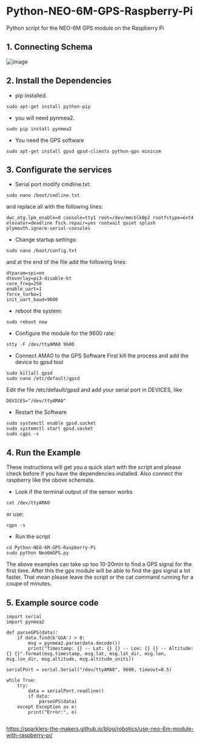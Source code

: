 # Python-NEO-6M-GPS-Raspberry-Pi
Python script for the NEO-6M GPS module on the Raspberry Pi
## 1. Connecting Schema

![image](https://github.com/Brocolioze/IOT/assets/49524886/ccc1f65a-c5de-4244-9eab-e59d9ac02d52)

## 2. Install the Dependencies
* pip installed.
```
sudo apt-get install python-pip
```
* you will need pynmea2.
```
sudo pip install pynmea2
```
* You need the GPS software
```
sudo apt-get install gpsd gpsd-clients python-gps minicom
```
## 3. Configurate the services
* Serial port modify cmdline.txt:
```
sudo nano /boot/cmdline.txt
```
and replace all with the following lines:
```
dwc_otg.lpm_enable=0 console=tty1 root=/dev/mmcblk0p2 rootfstype=ext4 elevator=deadline fsck.repair=yes rootwait quiet splash plymouth.ignore-serial-consoles
```
* Change startup settings:
```
sudo nano /boot/config.txt
```
and at the end of the file add the following lines:
```
dtparam=spi=on
dtoverlay=pi3-disable-bt
core_freq=250
enable_uart=1
force_turbo=1
init_uart_baud=9600
```
* reboot the system:
```
sudo reboot now
```
* Configure the module for the 9600 rate:
```
stty -F /dev/ttyAMA0 9600
```
* Connect AMA0 to the GPS Software 
First kill the process and add the device to gpsd tool
```
sudo killall gpsd
sudo nano /etc/default/gpsd
```
Edit the file /etc/default/gpsd and add your serial port in DEVICES, like
```
DEVICES="/dev/ttyAMA0"
```
* Restart the Software
```
sudo systemctl enable gpsd.socket
sudo systemctl start gpsd.socket 
sudo cgps -s
```
## 4. Run the Example
These instructions will get you a quick start with the script and please check before if you have the dependencies installed. Also connect the raspberry like the obove schemata.
* Look if the terminal output of the sensor works
```
cat /dev/ttyAMA0
```
or use:
```
cgps -s
```
* Run the script
```
cd Python-NEO-6M-GPS-Raspberry-Pi
sudo python Neo6mGPS.py
```
The above examples can take up too 10-20min to find a GPS signal for the first time. After this the gps module will be able to find the gps signal a lot faster. That mean please leave the script or the cat command running for a coupe of minutes. 
## 5. Example source code
```
import serial
import pynmea2

def parseGPS(data):
    if data.find(b'GGA') > 0:
        msg = pynmea2.parse(data.decode())
        print("Timestamp: {} -- Lat: {} {} -- Lon: {} {} -- Altitude: {} {}".format(msg.timestamp, msg.lat, msg.lat_dir, msg.lon, msg.lon_dir, msg.altitude, msg.altitude_units))

serialPort = serial.Serial("/dev/ttyAMA0", 9600, timeout=0.5)

while True:
    try:
        data = serialPort.readline()
        if data:
            parseGPS(data)
    except Exception as e:
        print("Error:", e)


```

https://sparklers-the-makers.github.io/blog/robotics/use-neo-6m-module-with-raspberry-pi/
